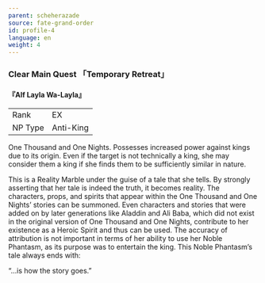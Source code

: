 ```yaml
---
parent: scheherazade
source: fate-grand-order
id: profile-4
language: en
weight: 4
---
```


### Clear Main Quest 「Temporary Retreat」

#### 『Alf Layla Wa-Layla』

<table>
  <tr><td>Rank</td><td>EX</td></tr>
  <tr><td>NP Type</td><td>Anti-King</td></tr>
</table>

One Thousand and One Nights.
Possesses increased power against kings due to its origin.
Even if the target is not technically a king, she may consider them a king if she finds them to be sufficiently similar in nature.

This is a Reality Marble under the guise of a tale that she tells. By strongly asserting that her tale is indeed the truth, it becomes reality.
The characters, props, and spirits that appear within the One Thousand and One Nights’ stories can be summoned.
Even characters and stories that were added on by later generations like Aladdin and Ali Baba, which did not exist in the original version of One Thousand and One Nights, contribute to her existence as a Heroic Spirit and thus can be used. The accuracy of attribution is not important in terms of her ability to use her Noble Phantasm, as its purpose was to entertain the king. This Noble Phantasm’s tale always ends with:

“…is how the story goes.”
